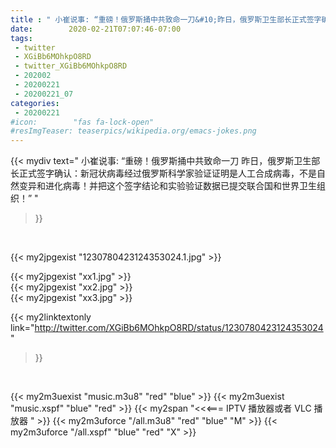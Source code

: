 ```yaml
---
title : " 小崔说事: “重磅！俄罗斯捅中共致命一刀&#10;昨日，俄罗斯卫生部长正式签字确认：新冠状病毒经过俄罗斯科学家验证证明是人工合成病毒，不是自然变异和进化病毒！并把这个签字结论和实验验证数据已提交联合国和世界卫生组织！”  "
date:        2020-02-21T07:07:46-07:00
tags:
 - twitter
 - XGiBb6MOhkpO8RD
 - twitter_XGiBb6MOhkpO8RD
 - 202002
 - 20200221
 - 20200221_07
categories:
 - 20200221
#icon:        "fas fa-lock-open"
#resImgTeaser: teaserpics/wikipedia.org/emacs-jokes.png
---
```


{{< mydiv text=" 小崔说事: “重磅！俄罗斯捅中共致命一刀&#10;昨日，俄罗斯卫生部长正式签字确认：新冠状病毒经过俄罗斯科学家验证证明是人工合成病毒，不是自然变异和进化病毒！并把这个签字结论和实验验证数据已提交联合国和世界卫生组织！”  "
>}}
<br>


 {{< my2jpgexist "1230780423124353024.1.jpg" >}}<br> 

{{< my2jpgexist "xx1.jpg" >}}<br>
{{< my2jpgexist "xx2.jpg" >}}<br>
{{< my2jpgexist "xx3.jpg" >}}<br>


{{< my2linktextonly link="http://twitter.com/XGiBb6MOhkpO8RD/status/1230780423124353024"
>}}


<br>

{{< my2m3uexist "music.m3u8" "red"  "blue" >}} {{< my2m3uexist "music.xspf" "blue" "red"  >}} {{< my2span "<<<=== IPTV 播放器或者 VLC 播放器 " >}} {{< my2m3uforce "/all.m3u8" "red"  "blue" "M" >}} {{< my2m3uforce "/all.xspf" "blue" "red"  "X" >}} 
